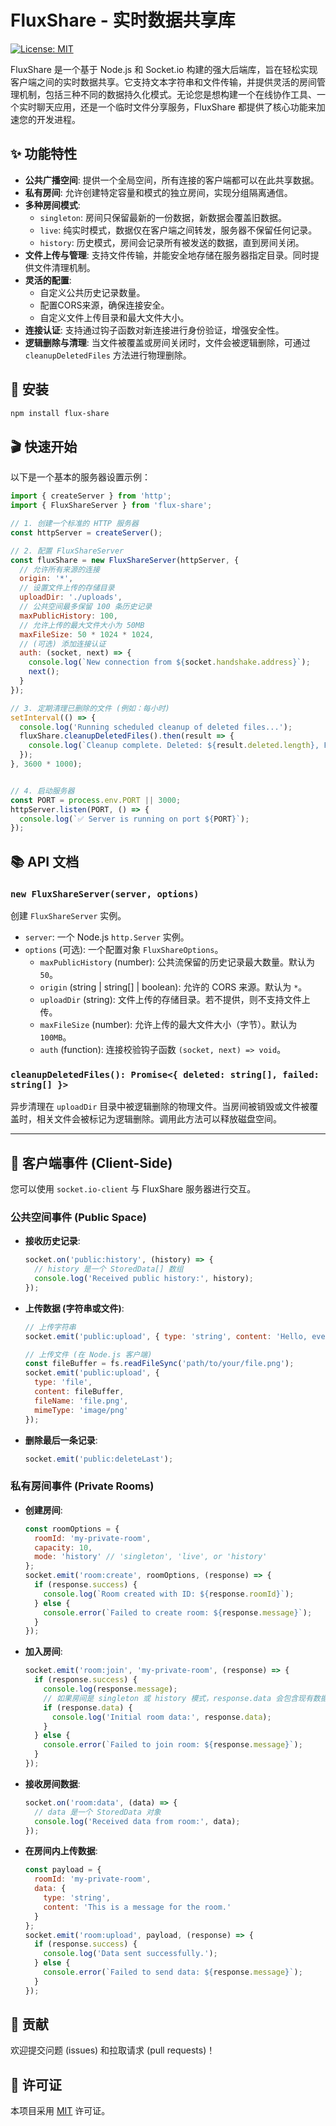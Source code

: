 # FluxShare - 实时数据共享库

[![License: MIT](https://img.shields.io/badge/License-MIT-yellow.svg)](https://opensource.org/licenses/MIT)

FluxShare 是一个基于 Node.js 和 Socket.io 构建的强大后端库，旨在轻松实现客户端之间的实时数据共享。它支持文本字符串和文件传输，并提供灵活的房间管理机制，包括三种不同的数据持久化模式。无论您是想构建一个在线协作工具、一个实时聊天应用，还是一个临时文件分享服务，FluxShare 都提供了核心功能来加速您的开发进程。

## ✨ 功能特性

- **公共广播空间**: 提供一个全局空间，所有连接的客户端都可以在此共享数据。
- **私有房间**: 允许创建特定容量和模式的独立房间，实现分组隔离通信。
- **多种房间模式**:
    - `singleton`: 房间只保留最新的一份数据，新数据会覆盖旧数据。
    - `live`: 纯实时模式，数据仅在客户端之间转发，服务器不保留任何记录。
    - `history`: 历史模式，房间会记录所有被发送的数据，直到房间关闭。
- **文件上传与管理**: 支持文件传输，并能安全地存储在服务器指定目录。同时提供文件清理机制。
- **灵活的配置**:
    - 自定义公共历史记录数量。
    - 配置CORS来源，确保连接安全。
    - 自定义文件上传目录和最大文件大小。
- **连接认证**: 支持通过钩子函数对新连接进行身份验证，增强安全性。
- **逻辑删除与清理**: 当文件被覆盖或房间关闭时，文件会被逻辑删除，可通过 `cleanupDeletedFiles` 方法进行物理删除。

## 🚀 安装

```bash
npm install flux-share
```

## 🎬 快速开始

以下是一个基本的服务器设置示例：

```javascript
import { createServer } from 'http';
import { FluxShareServer } from 'flux-share';

// 1. 创建一个标准的 HTTP 服务器
const httpServer = createServer();

// 2. 配置 FluxShareServer
const fluxShare = new FluxShareServer(httpServer, {
  // 允许所有来源的连接
  origin: '*',
  // 设置文件上传的存储目录
  uploadDir: './uploads',
  // 公共空间最多保留 100 条历史记录
  maxPublicHistory: 100,
  // 允许上传的最大文件大小为 50MB
  maxFileSize: 50 * 1024 * 1024,
  // (可选) 添加连接认证
  auth: (socket, next) => {
    console.log(`New connection from ${socket.handshake.address}`);
    next();
  }
});

// 3. 定期清理已删除的文件 (例如：每小时)
setInterval(() => {
  console.log('Running scheduled cleanup of deleted files...');
  fluxShare.cleanupDeletedFiles().then(result => {
    console.log(`Cleanup complete. Deleted: ${result.deleted.length}, Failed: ${result.failed.length}`);
  });
}, 3600 * 1000);


// 4. 启动服务器
const PORT = process.env.PORT || 3000;
httpServer.listen(PORT, () => {
  console.log(`✅ Server is running on port ${PORT}`);
});
```

## 📚 API 文档

### `new FluxShareServer(server, options)`

创建 `FluxShareServer` 实例。

- `server`: 一个 Node.js `http.Server` 实例。
- `options` (可选): 一个配置对象 `FluxShareOptions`。
    - `maxPublicHistory` (number): 公共流保留的历史记录最大数量。默认为 `50`。
    - `origin` (string | string[] | boolean): 允许的 CORS 来源。默认为 `*`。
    - `uploadDir` (string): 文件上传的存储目录。若不提供，则不支持文件上传。
    - `maxFileSize` (number): 允许上传的最大文件大小（字节）。默认为 `100MB`。
    - `auth` (function): 连接校验钩子函数 `(socket, next) => void`。

### `cleanupDeletedFiles(): Promise<{ deleted: string[], failed: string[] }>`

异步清理在 `uploadDir` 目录中被逻辑删除的物理文件。当房间被销毁或文件被覆盖时，相关文件会被标记为逻辑删除。调用此方法可以释放磁盘空间。

---

## 🔌 客户端事件 (Client-Side)

您可以使用 `socket.io-client` 与 FluxShare 服务器进行交互。

### 公共空间事件 (Public Space)

- **接收历史记录**:
  ```javascript
  socket.on('public:history', (history) => {
    // history 是一个 StoredData[] 数组
    console.log('Received public history:', history);
  });
  ```

- **上传数据 (字符串或文件)**:
  ```javascript
  // 上传字符串
  socket.emit('public:upload', { type: 'string', content: 'Hello, everyone!' });

  // 上传文件 (在 Node.js 客户端)
  const fileBuffer = fs.readFileSync('path/to/your/file.png');
  socket.emit('public:upload', {
    type: 'file',
    content: fileBuffer,
    fileName: 'file.png',
    mimeType: 'image/png'
  });
  ```

- **删除最后一条记录**:
  ```javascript
  socket.emit('public:deleteLast');
  ```

### 私有房间事件 (Private Rooms)

- **创建房间**:
  ```javascript
  const roomOptions = {
    roomId: 'my-private-room',
    capacity: 10,
    mode: 'history' // 'singleton', 'live', or 'history'
  };
  socket.emit('room:create', roomOptions, (response) => {
    if (response.success) {
      console.log(`Room created with ID: ${response.roomId}`);
    } else {
      console.error(`Failed to create room: ${response.message}`);
    }
  });
  ```

- **加入房间**:
  ```javascript
  socket.emit('room:join', 'my-private-room', (response) => {
    if (response.success) {
      console.log(response.message);
      // 如果房间是 singleton 或 history 模式，response.data 会包含现有数据
      if (response.data) {
        console.log('Initial room data:', response.data);
      }
    } else {
      console.error(`Failed to join room: ${response.message}`);
    }
  });
  ```

- **接收房间数据**:
  ```javascript
  socket.on('room:data', (data) => {
    // data 是一个 StoredData 对象
    console.log('Received data from room:', data);
  });
  ```

- **在房间内上传数据**:
  ```javascript
  const payload = {
    roomId: 'my-private-room',
    data: {
      type: 'string',
      content: 'This is a message for the room.'
    }
  };
  socket.emit('room:upload', payload, (response) => {
    if (response.success) {
      console.log('Data sent successfully.');
    } else {
      console.error(`Failed to send data: ${response.message}`);
    }
  });
  ```

## 🤝 贡献

欢迎提交问题 (issues) 和拉取请求 (pull requests)！

## 📄 许可证

本项目采用 [MIT](https://opensource.org/licenses/MIT) 许可证。